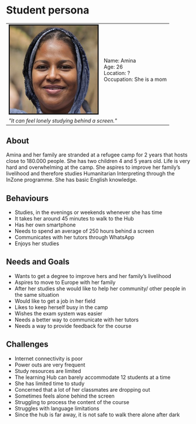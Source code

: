 # Student persona

<table>
<tbody>
<tr>
  <td>
    <sub><img src="img_student.jpeg" alt="student image" border=3</sub>
  </td>
  <td>
    Name: Amina<br>
    Age: 26<br>
    Location: ?<br>
    Occupation: She is a mom
  </td>
</tr>
<tr>
  <td colspan="2">
    <i>"It can feel lonely studying behind a screen."</i>
  </td>
</tr>
</tbody>
</table>

## About

Amina and her family are stranded at a refugee camp for 2 years that hosts close to 180.000 people. She has two children 4 and 5 years old. Life is very hard and overwhelming at the camp. She aspires to improve her family’s livelihood and therefore studies Humanitarian Interpreting through the InZone programme. She has basic English knowledge. 

## Behaviours

- Studies, in the evenings or weekends whenever she has time
- It takes her around 45 minutes to walk to the Hub 
- Has her own smartphone 
- Needs to spend an average of 250 hours behind a screen
- Communicates with her tutors through WhatsApp
- Enjoys her studies 

## Needs and Goals

- Wants to get a degree to improve hers and her family’s livelihood
- Aspires to move to Europe with her family
- After her studies she would like to help her community/ other people in the same situation
- Would like to get a job in her field 
- Likes to keep herself busy in the camp
- Wishes the exam system was easier
- Needs a better way to communicate with her tutors 
- Needs a way to provide feedback for the course

## Challenges

- Internet connectivity is poor
- Power outs are very frequent
- Study resources are limited
- The learning Hub can barely accommodate 12 students at a time
- She has limited time to study
- Concerned that a lot of her classmates are dropping out
- Sometimes feels alone behind the screen 
- Struggling to process the content of the course 
- Struggles with language limitations 
- Since the hub is far away, it is not safe to walk there alone after dark






